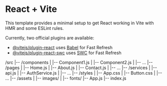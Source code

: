 # React + Vite

This template provides a minimal setup to get React working in Vite with HMR and some ESLint rules.

Currently, two official plugins are available:

- [@vitejs/plugin-react](https://github.com/vitejs/vite-plugin-react/blob/main/packages/plugin-react/README.md) uses [Babel](https://babeljs.io/) for Fast Refresh
- [@vitejs/plugin-react-swc](https://github.com/vitejs/vite-plugin-react-swc) uses [SWC](https://swc.rs/) for Fast Refresh

/src
|-- /components
|   |-- Component1.js
|   |-- Component2.js
|   |-- ...
|-- /pages
|   |-- Home.js
|   |-- About.js
|   |-- Contact.js
|   |-- ...
|-- /services
|   |-- api.js
|   |-- AuthService.js
|   |-- ...
|-- /styles
|   |-- App.css
|   |-- Button.css
|   |-- ...
|-- /assets
|   |-- images/
|   |-- fonts/
|-- App.js
|-- index.js

